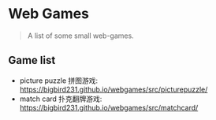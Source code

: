 # Web Games

> A list of some small web-games.

## Game list
- picture puzzle 拼图游戏: https://bigbird231.github.io/webgames/src/picturepuzzle/
- match card 扑克翻牌游戏: https://bigbird231.github.io/webgames/src/matchcard/

